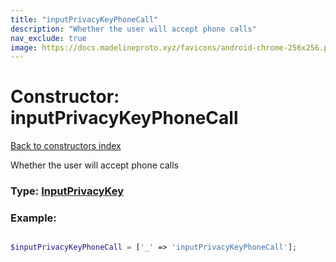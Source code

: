 ```yaml
---
title: "inputPrivacyKeyPhoneCall"
description: "Whether the user will accept phone calls"
nav_exclude: true
image: https://docs.madelineproto.xyz/favicons/android-chrome-256x256.png
---
```

# Constructor: inputPrivacyKeyPhoneCall  
[Back to constructors index](/API_docs/constructors/index.html)



Whether the user will accept phone calls




### Type: [InputPrivacyKey](/API_docs/types/InputPrivacyKey.html)


### Example:

```php

$inputPrivacyKeyPhoneCall = ['_' => 'inputPrivacyKeyPhoneCall'];
```  
